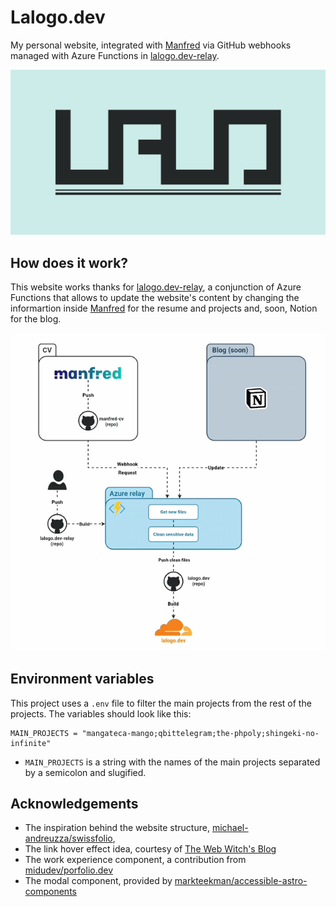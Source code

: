 # Lalogo.dev 
My personal website, integrated with [Manfred](https://www.getmanfred.com) via GitHub webhooks managed with Azure Functions in [lalogo.dev-relay](https://github.com/la-lo-go/lalogo.dev-relay).

![](./public/opengraph/openGraphMiniature.png)

## How does it work?
This website works thanks for [lalogo.dev-relay](https://github.com/la-lo-go/lalogo.dev-relay), a conjunction of Azure Functions that allows to update the website's content by changing the informartion inside [Manfred](https://www.getmanfred.com/) for the resume and projects and, soon, Notion for the blog.

![lalogo.dev-relay diagram](https://raw.githubusercontent.com/la-lo-go/lalogo.dev-relay/main/docs/relay-diagram.gif)

## Environment variables
This project uses a `.env` file to filter the main projects from the rest of the projects. The variables should look like this: 
```env
MAIN_PROJECTS = "mangateca-mango;qbittelegram;the-phpoly;shingeki-no-infinite"
```
- `MAIN_PROJECTS` is a string with the names of the main projects separated by a semicolon and slugified.


## Acknowledgements
- The inspiration behind the website structure, [michael-andreuzza/swissfolio](https://github.com/michael-andreuzza/swissfolio), 
- The link hover effect idea, courtesy of [The Web Witch's Blog](https://blog.stephaniestimac.com/)
- The work experience component, a contribution from [midudev/porfolio.dev](https://github.com/midudev/porfolio.dev)
- The modal component, provided by [markteekman/accessible-astro-components](https://github.com/markteekman/accessible-astro-components/blob/main/Modal.astro)
